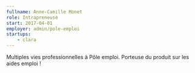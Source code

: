 ```yaml
---
fullname: Anne-Camille Monet
role: Intrapreneuse
start: 2017-04-01
employer: admin/pole-emploi
startups:
    - clara
---
```


Multiples vies professionnelles à Pôle emploi. Porteuse du produit sur les aides emploi !

